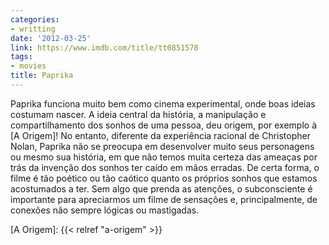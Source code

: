 ```yaml
---
categories:
- writting
date: '2012-03-25'
link: https://www.imdb.com/title/tt0851578
tags:
- movies
title: Paprika
---
```


Paprika funciona muito bem como cinema experimental, onde boas ideias costumam nascer. A ideia central da história, a manipulação e compartilhamento dos sonhos de uma pessoa, deu origem, por exemplo à [A Origem]! No entanto, diferente da experiência racional de Christopher Nolan, Paprika não se preocupa em desenvolver muito seus personagens ou mesmo sua história, em que não temos muita certeza das ameaças por trás da invenção dos sonhos ter caído em mãos erradas. De certa forma, o filme é tão poético ou tão caótico quanto os próprios sonhos que estamos acostumados a ter. Sem algo que prenda as atenções, o subconsciente é importante para apreciarmos um filme de sensações e, principalmente, de conexões não sempre lógicas ou mastigadas.

[A Origem]: {{< relref "a-origem" >}}